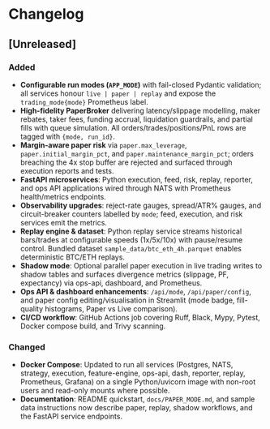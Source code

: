 # Changelog

## [Unreleased]

### Added
- **Configurable run modes (`APP_MODE`)** with fail-closed Pydantic validation; all services honour `live | paper | replay` and expose the `trading_mode{mode}` Prometheus label.
- **High-fidelity PaperBroker** delivering latency/slippage modelling, maker rebates, taker fees, funding accrual, liquidation guardrails, and partial fills with queue simulation. All orders/trades/positions/PnL rows are tagged with `{mode, run_id}`.
- **Margin-aware paper risk** via `paper.max_leverage`, `paper.initial_margin_pct`, and `paper.maintenance_margin_pct`; orders breaching the 4x stop buffer are rejected and surfaced through execution reports and tests.
- **FastAPI microservices**: Python execution, feed, risk, replay, reporter, and ops API applications wired through NATS with Prometheus health/metrics endpoints.
- **Observability upgrades**: reject-rate gauges, spread/ATR% gauges, and circuit-breaker counters labelled by `mode`; feed, execution, and risk services emit the metrics.
- **Replay engine & dataset**: Python replay service streams historical bars/trades at configurable speeds (1x/5x/10x) with pause/resume control. Bundled dataset `sample_data/btc_eth_4h.parquet` enables deterministic BTC/ETH replays.
- **Shadow mode**: Optional parallel paper execution in live trading writes to shadow tables and surfaces divergence metrics (slippage, PF, expectancy) via ops-api, dashboard, and Prometheus.
- **Ops API & dashboard enhancements**: `/api/mode`, `/api/paper/config`, and paper config editing/visualisation in Streamlit (mode badge, fill-quality histograms, Paper vs Live comparison).
- **CI/CD workflow**: GitHub Actions job covering Ruff, Black, Mypy, Pytest, Docker compose build, and Trivy scanning.

### Changed
- **Docker Compose**: Updated to run all services (Postgres, NATS, strategy, execution, feature-engine, ops-api, dash, reporter, replay, Prometheus, Grafana) on a single Python/uvicorn image with non-root users and read-only mounts where possible.
- **Documentation**: README quickstart, `docs/PAPER_MODE.md`, and sample data instructions now describe paper, replay, shadow workflows, and the FastAPI service endpoints.
